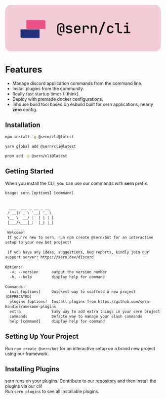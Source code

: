 <div align="center">
  <img src="https://raw.githubusercontent.com/sern-handler/.github/main/cli.png" width="900px">
</div>

# Features
- Manage discord application commands from the command line.
- Install plugins from the community.
- Really fast startup times (I think).
- Deploy with premade docker configurations.
- Inhouse build tool based on esbuild built for sern applications, nearly **zero** config.

## Installation

```sh
npm install -g @sern/cli@latest
```

```sh
yarn global add @sern/cli@latest
```

```sh
pnpm add -g @sern/cli@latest
```

## Getting Started

When you install the CLI, you can use our commands with **sern** prefix.

```
Usage: sern [options] [command]


  ___  ___ _ __ _ __
 / __|/ _ \ '__| '_ \
 \__ \  __/ |  | | | |
 |___/\___|_|  |_| |_|

 Welcome!
 If you're new to sern, run npm create @sern/bot for an interactive setup to your new bot project!

 If you have any ideas, suggestions, bug reports, kindly join our support server: https://sern.dev/discord

Options:
  -v, --version      output the version number
  -h, --help         display help for command

Commands:
  init [options]     Quickest way to scaffold a new project [DEPRECATED]
  plugins [options]  Install plugins from https://github.com/sern-handler/awesome-plugins
  extra              Easy way to add extra things in your sern project
  commands           Defacto way to manage your slash commands
  help [command]     display help for command
```

## Setting Up Your Project

Run `npm create @sern/bot` for an interactive setup on a brand new project using our framework.

## Installing Plugins

sern runs on your plugins. Contribute to our [repository](https://github.com/sern-handler/awesome-plugins) and then install the plugins via our cli! <br>
Run `sern plugins` to see all installable plugins.
